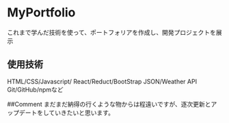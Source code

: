 # MyPortfolio
これまで学んだ技術を使って、ポートフォリアを作成し、開発プロジェクトを展示
## 使用技術
HTML/CSS/Javascript/
React/Reduct/BootStrap
JSON/Weather API
Git/GitHub/npmなど

##Comment
まだまだ納得の行くような物からは程遠いですが、逐次更新とアップデートをしていきたいと思います。

